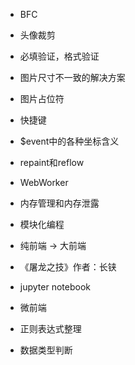 * BFC
* 头像裁剪
* 必填验证，格式验证
* 图片尺寸不一致的解决方案
* 图片占位符
* 快捷键
* $event中的各种坐标含义
* repaint和reflow
* WebWorker
* 内存管理和内存泄露
* 模块化编程
* 纯前端 -> 大前端


* 《屠龙之技》作者：长铗
* jupyter notebook [](https://ipython.org/)
* 微前端


* 正则表达式整理
* 数据类型判断

